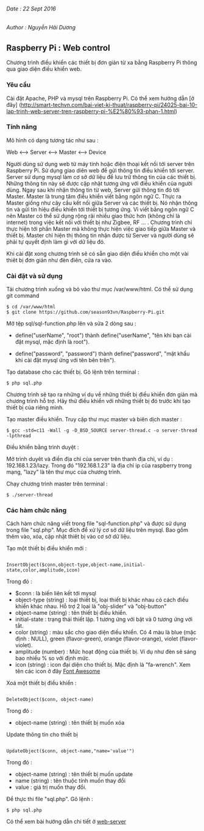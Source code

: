 ######	Date : 22 Sept 2016
######	Author : Nguyễn Hải Dương
##		Raspberry Pi : Web control

Chương trình điều khiển các thiết bị đơn giản từ xa bằng Raspberry Pi thông qua 
giao diện điều khiển web.

### Yêu cầu

Cài đặt Apache, PHP và mysql trên Raspberry Pi. Có thể xem hướng dẫn [ở đây]
(http://smart-techvn.com/bai-viet-ki-thuat/raspberry-pi/24025-bai-10-lap-trinh-web-server-tren-raspberry-pi-%E2%80%93-phan-1.html)

### Tính năng

Mô hình có dạng tương tác như sau :

Web <--> Server <--> Master <--> Device

Người dùng sử dụng web từ máy tính hoặc điện thoại kết nối tới server trên
Raspberry Pi. Sử dụng giao diên web để gửi thông tin điều khiển tới server. Server
sử dụng mysql làm cơ sở dữ liệu để lưu trữ thông tin của các thiết bị. Những thông
tin này sẽ được cập nhật tương ứng với điều khiển của người dùng. Ngay sau khi 
nhận thông tin từ web, Server gửi thông tin đó tới Master. Master là trung tâm 
điều khiển viết bằng ngôn ngữ C. Thực ra Master giống như cây cầu kết nối giữa 
Server và các thiết bị. Nó nhận thông tin và gửi tín hiệu điều khiển tới thiết 
bị tương ứng. Vì viết bằng ngôn ngữ C nên Master có thể sử dụng rộng rãi nhiều 
giao thức hơn (không chỉ là internet) trong việc kết nối với thiết bị như Zigbee, 
RF ... . Chương trình chỉ thực hiện tới phần Master mà không thực hiện việc giao
tiếp giữa Master và thiết bị. Master chỉ hiện thị thông tin nhận được từ Server và
người dùng sẽ phải tự quyết định làm gì với dữ liệu đó.

Khi cài đặt xong chương trình sẽ có sẵn giao diện điều khiển cho một vài thiêt
bị đơn giản như đèn điên, cửa ra vào. 

### Cài đặt và sử dụng

Tải chương trình xuống và bỏ vào thư mục /var/www/html. Có thể sử dụng git command

	$ cd /var/www/html
	$ git clone https://github.com/season93vn/Raspberry-Pi.git

Mở tệp sql/sql-function.php lên và sửa 2 dòng sau :

-	define("userName", "root") thành define("userName", "tên khi bạn cài đặt
mysql, mặc định là root").

-	define("password", "password") thành define("password", "mật khẩu khi
cài đặt mysql ứng với tên bên trên").

Tạo database cho các thiết bị. Gõ lệnh trên terminal : 

	$ php sql.php

Chương trình sẽ tạo ra những ví dụ về những thiết bị điều khiển đơn giản mà 
chương trình hỗ trợ. Hãy thử điều khiển với những thiết bị đó trước khi tạo 
thiết bị của riêng mình.	

Tạo master điều khiển. Truy cập thư mục master và biên dịch master :

	$ gcc -std=c11 -Wall -g -D_BSD_SOURCE server-thread.c -o server-thread -lpthread

Điều khiển bằng trình duyệt :

Mở trình duyêt và điền địa chỉ của server trên thanh địa chỉ, ví dụ : 
192.168.1.23/lazy. Trong đó "192.168.1.23" là địa chỉ ip của raspberry trong mạng,
"lazy" là tên thư mục của chương trình.

Chạy chương trình master trên terminal :

	$ ./server-thread

### Các hàm chức năng

Cách hàm chức năng viết trong file "sql-function.php" và được sử dụng trong file
"sql.php". Mục đích để xử lý cơ sở dữ liệu trên mysql. Bao gồm thêm vào, xóa, cập nhật
thiêt bị vào cơ sở dữ liệu.

Tạo một thiết bị điều khiển mới :

```objc

InsertObject($conn,object-type,object-name,initial-state,color,amplitude,icon)

```
Trong đó :

-	$conn : là biến liên kết tới mysql
-	object-type (string) : loại thiết bị, loại thiết bị khác nhau có cách điều khiển khác 
nhau. Hỗ trợ 2 lọai là "obj-slider" và "obj-button"
-	object-name (string) : tên thiết bị điều khiển.
-	initial-state : trạng thái thiết lập. 1 tương ứng với bật và 0 tương ứng với
	tắt.
-	color (string) : màu sắc cho giao diện điều khiển. Có 4 màu là blue (mặc định : NULL),
	green (flavor-green), orange (flavor-orange), violet (flavor-violet).
-	amplitude (number) : Mức hoạt động của thiết bị. Ví dụ như đèn sẽ sáng bao nhiều % so
	với định mức.
-	icon (string) : icon đại diện cho thiết bị. Mặc định là "fa-wrench". Xem tên các icon 
	ở đây [Font Awesome](http://fontawesome.io/icons/)

Xoá một thiết bị điều khiển :

```objc

DeleteObject($conn, object-name)

```
Trong đó :

-	object-name (string) : tên thiết bị muốn xóa

Update thông tin cho thiết bị

```objc

UpdateObject($conn, object-name,"name='value'")

```

Trong đó :

-	object-name (string) : tên thiết bị muốn update
-	name (string) : tên thuộc tính muốn thay đổi
-	value : giá trị muốn thay đổi.

Để thực thi file "sql.php". Gõ lệnh :

	$ php sql.php

Có thể xem bài hướng dẫn chi tiết ở [web-server]()
